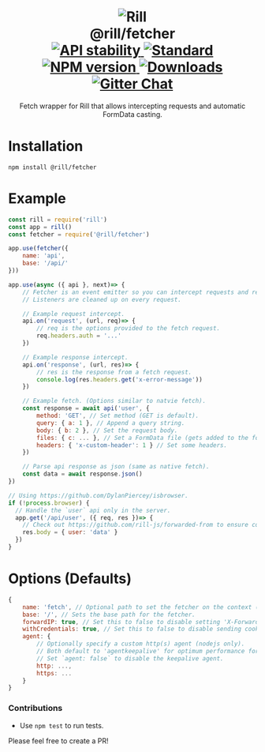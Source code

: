 <h1 align="center">
  <!-- Logo -->
  <img src="https://raw.githubusercontent.com/rill-js/rill/master/Rill-Icon.jpg" alt="Rill"/>
  <br/>
  @rill/fetcher
	<br/>

  <!-- Stability -->
  <a href="https://nodejs.org/api/documentation.html#documentation_stability_index">
    <img src="https://img.shields.io/badge/stability-stable-brightgreen.svg?style=flat-square" alt="API stability"/>
  </a>
  <!-- Standard -->
  <a href="https://github.com/feross/standard">
    <img src="https://img.shields.io/badge/code%20style-standard-brightgreen.svg?style=flat-square" alt="Standard"/>
  </a>
  <!-- NPM version -->
  <a href="https://npmjs.org/package/@rill/fetcher">
    <img src="https://img.shields.io/npm/v/@rill/fetcher.svg?style=flat-square" alt="NPM version"/>
  </a>
  <!-- Downloads -->
  <a href="https://npmjs.org/package/@rill/fetcher">
    <img src="https://img.shields.io/npm/dm/@rill/fetcher.svg?style=flat-square" alt="Downloads"/>
  </a>
  <!-- Gitter Chat -->
  <a href="https://gitter.im/rill-js/rill">
    <img src="https://img.shields.io/gitter/room/rill-js/rill.svg?style=flat-square" alt="Gitter Chat"/>
  </a>
</h1>

<div align="center">
  Fetch wrapper for Rill that allows intercepting requests and automatic FormData casting.
</div>

# Installation

```console
npm install @rill/fetcher
```

# Example

```js
const rill = require('rill')
const app = rill()
const fetcher = require('@rill/fetcher')

app.use(fetcher({
	name: 'api',
	base: '/api/'
}))

app.use(async ({ api }, next)=> {
	// Fetcher is an event emitter so you can intercept requests and responses.
	// Listeners are cleaned up on every request.

	// Example request intercept.
	api.on('request', (url, req)=> {
		// req is the options provided to the fetch request.
		req.headers.auth = '...'
	})

	// Example response intercept.
	api.on('response', (url, res)=> {
		// res is the response from a fetch request.
		console.log(res.headers.get('x-error-message'))
	})

	// Example fetch. (Options similar to natvie fetch).
	const response = await api('user', {
		method: 'GET', // Set method (GET is default).
		query: { a: 1 }, // Append a query string.
		body: { b: 2 }, // Set the request body.
		files: { c: ... }, // Set a FormData file (gets added to the formdata body).
		headers: { 'x-custom-header': 1 } // Set some headers.
	})

	// Parse api response as json (same as native fetch).
	const data = await response.json()
})

// Using https://github.com/DylanPiercey/isbrowser.
if (!process.browser) {
  // Handle the `user` api only in the server.
  app.get('/api/user', ({ req, res })=> {
    // Check out https://github.com/rill-js/forwarded-from to ensure consistent `ctx.req.ip` across api calls.
    res.body = { user: 'data' }
  })
}
```

# Options (Defaults)

```js
{
	name: 'fetch', // Optional path to set the fetcher on the context (default 'fetch').
	base: '/', // Sets the base path for the fetcher.
	forwardIP: true, // Set this to false to disable setting 'X-Forwarded-For' header automatically.
	withCredentials: true, // Set this to false to disable sending cookies. (Uses same-origin).
	agent: {
		// Optionally specify a custom http(s) agent (nodejs only).
		// Both default to 'agentkeepalive' for optimum performance for local requests.
		// Set `agent: false` to disable the keepalive agent.
		http: ...,
		https: ...
	}
}
```

### Contributions

* Use `npm test` to run tests.

Please feel free to create a PR!
